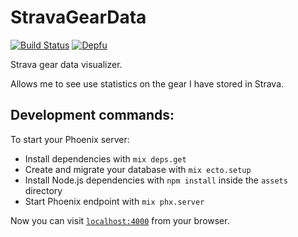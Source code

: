 # StravaGearData
[![Build Status](https://github.com/SamuelWillis/strava_gear_data/workflows/CD/badge.svg)](https://github.com/SamuelWillis/strava_gear_data/actions)
[![Depfu](https://badges.depfu.com/badges/63c974c5d83185b3f9d3695aeec14e15/overview.svg)](https://depfu.com/github/SamuelWillis/strava_gear_data?project_id=31301)

Strava gear data visualizer.

Allows me to see use statistics on the gear I have stored in Strava.

## Development commands:

To start your Phoenix server:

  * Install dependencies with `mix deps.get`
  * Create and migrate your database with `mix ecto.setup`
  * Install Node.js dependencies with `npm install` inside the `assets` directory
  * Start Phoenix endpoint with `mix phx.server`

Now you can visit [`localhost:4000`](http://localhost:4000) from your browser.
